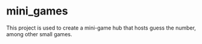 # mini_games
This project is used to create a mini-game hub that hosts guess the number, among other small games.